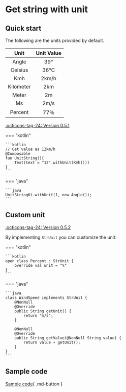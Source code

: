 # Get string with unit

## Quick start

The following are the units provided by default.

|   Unit    | Unit Value |
| :-------: | :--------: |
|   Angle   |    39°     |
|  Celsius  |    36℃     |
|    Kmh    |   2km/h    |
| Kilometer |    2km     |
|   Meter   |     2m     |
|    Ms     |    2m/s    |
|  Percent  |    77％    |

[:octicons-tag-24: Version 0.5.1](https://ave.entropy2020.cn/version/tools/#051)

=== "kotlin"

    ```kotlin
    // Get value as 12km/h
    @Composable
    fun UnitString(){
        Text(text = "12".withUnit(Kmh()))
    }
    ```

=== "java"

    ```java
    UnitStringKt.withUnit(1, new Angle());
    ```

## Custom unit

[:octicons-tag-24: Version 0.5.2](https://ave.entropy2020.cn/version/tools/#052)

By implementing `StrUnit` you can customize the unit:

=== "kotlin"

    ```kotlin
    open class Percent : StrUnit {
        override val unit = "%"
    }
    ```

=== "java"


    ```java
    class WindSpeed implements StrUnit {
        @NonNull
        @Override
        public String getUnit() {
            return "m/s";
        }

        @NonNull
        @Override
        public String getValue(@NonNull String value) {
            return value + getUnit();
        }
    }
    ```

## Sample code

[Sample code](https://github.com/SakurajimaMaii/Android-Vast-Extension/blob/develop/app-compose/src/main/kotlin/com/ave/vastgui/appcompose/example/text/UnitString.kt){ .md-button }
